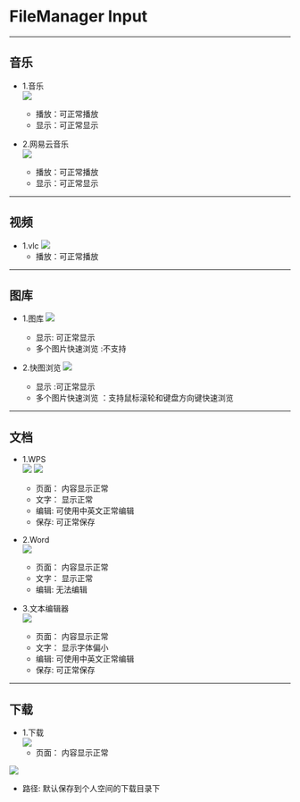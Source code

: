 # FileManager Input

***
## 音乐
- 1.音乐  
![](https://github.com/openthos/systemui-analysis/blob/master/ImageView/music.png)
  - 播放：可正常播放
  - 显示：可正常显示
  

- 2.网易云音乐  
![](https://github.com/openthos/systemui-analysis/blob/master/ImageView/cloudmusic.png) 
  - 播放：可正常播放
  - 显示：可正常显示
  

***
## 视频
- 1.vlc
![](https://github.com/openthos/systemui-analysis/blob/master/ImageView/vlc.png)
  - 播放：可正常播放
  

***
## 图库
- 1.图库
![](https://github.com/openthos/desktop-analysis/blob/master/imageView/gallery.png)
  - 显示: 可正常显示
  - 多个图片快速浏览 :不支持
  
          
- 2.快图浏览
![](https://github.com/openthos/desktop-analysis/blob/master/imageView/quickpick.png)
  - 显示 :可正常显示
  - 多个图片快速浏览 ：支持鼠标滚轮和键盘方向键快速浏览
  


***
## 文档
- 1.WPS  
![](https://github.com/openthos/desktop-analysis/blob/master/imageView/wps.png)
![](https://github.com/openthos/desktop-analysis/blob/master/imageView/wps_save.png)
  - 页面： 内容显示正常
  - 文字： 显示正常
  - 编辑: 可使用中英文正常编辑
  - 保存: 可正常保存
  

- 2.Word  
![](https://github.com/openthos/desktop-analysis/blob/master/imageView/Word.png)
  - 页面： 内容显示正常
  - 文字： 显示正常
  - 编辑: 无法编辑
  
- 3.文本编辑器  
![](https://github.com/openthos/desktop-analysis/blob/master/imageView/textEditor.png)
  - 页面： 内容显示正常
  - 文字： 显示字体偏小
  - 编辑: 可使用中英文正常编辑
  - 保存: 可正常保存      
  


***
## 下载
    
- 1.下载  
![](https://github.com/openthos/desktop-analysis/blob/master/imageView/download.png)
  - 页面： 内容显示正常  
  
![](https://github.com/openthos/desktop-analysis/blob/master/imageView/download_dir.png)   
  - 路径: 默认保存到个人空间的下载目录下
  

